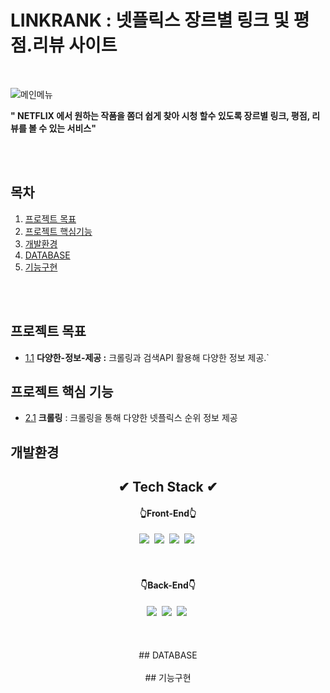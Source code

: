 # LINKRANK : 넷플릭스 장르별 링크 및 평점.리뷰 사이트
<br>

![메인메뉴](https://user-images.githubusercontent.com/94466572/161275430-159148fd-be10-449d-8ae1-7b4c6b76fe82.jpg)


**" NETFLIX 에서  원하는 작품을 쫌더 쉽게 찾아 시청 할수 있도록 장르별 링크, 평점, 리뷰를 볼 수 있는 서비스"**

<br><br>

## 목차

1. [프로젝트 목표](#프로젝트-목표)
1. [프로젝트 핵심기능](#프로젝트-핵심기능)
1. [개발환경](#개발환경)
1. [DATABASE](#DATABASE)
1. [기능구현](#기능구현)

<br><br>

## 프로젝트 목표

<a name="프로젝트-목표--다양한-정보-제공"></a><a name="1.1"></a>
  - [1.1](#프로젝트-목표--다양한-정보-제공) **다양한-정보-제공 :** 크롤링과 검색API 활용해 다양한 정보 제공.`
  
## 프로젝트 핵심 기능

  <a name="프로젝트-핵심기능--크롤링"></a><a name="2.1"></a>
  - [2.1](#프로젝트-핵심기능--크롤링) **크롤링** : 크롤링을 통해 다양한 넷플릭스 순위 정보 제공

## 개발환경
<h2 align="center">✔ Tech Stack ✔</h2>
<h4 align="center">👆Front-End👆</h4>
<p align="center">
  <img src="https://img.shields.io/badge/HTML5-E34F26?style=flat-square&logo=html5&logoColor=white"/></a>&nbsp 
  <img src="https://img.shields.io/badge/CSS3-1572B6?style=flat-square&logo=css3&logoColor=white"/></a>&nbsp 
  <img src="https://img.shields.io/badge/Javascript-ffb13b?style=flat-square&logo=javascript&logoColor=white"/></a>&nbsp 
  <img src="https://img.shields.io/badge/jQuery-0769AD?style=flat-square&logo=jqueryt&logoColor=white"/></a>&nbsp 
<br><br>
<br>
<h4 align="center">👇Back-End👇</h4>
<p align="center">
  <img src="https://img.shields.io/badge/Spring Boot-6DB33F?style=flat-square&logo=springboot&logoColor=white"/></a>&nbsp 
  <img src="https://img.shields.io/badge/Apache Tomcat-F8DC75?style=flat-square&logo=apachetomcat3&logoColor=white"/></a>&nbsp 
  <img src="https://img.shields.io/badge/MySQL-4479A1?style=flat-square&logo=mysqlt&logoColor=white"/></a>&nbsp 
<br><br>
<br><br>
## DATABASE
<br><br>
## 기능구현 
<br><br>
